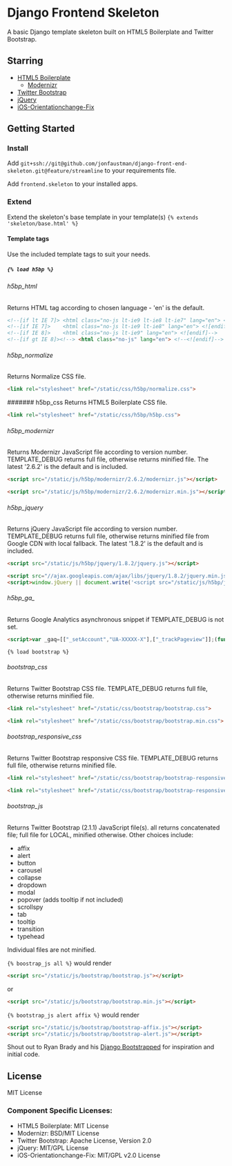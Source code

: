 # Django Frontend Skeleton

A basic Django template skeleton built on HTML5 Boilerplate and Twitter Bootstrap.

## Starring
* [HTML5 Boilerplate](https://github.com/h5bp/html5-boilerplate)
    * [Modernizr](https://github.com/Modernizr/Modernizr)
* [Twitter Bootstrap](https://github.com/twitter/bootstrap)
* [jQuery](https://github.com/jquery/jquery)
* [iOS-Orientationchange-Fix](https://github.com/scottjehl/iOS-Orientationchange-Fix)

## Getting Started

### Install
Add `git+ssh://git@github.com/jonfaustman/django-front-end-skeleton.git@feature/streamline` to your requirements file.

Add `frontend.skeleton` to your installed apps.

### Extend
Extend the skeleton's base template in your template(s) `{% extends 'skeleton/base.html' %}`

#### Template tags
Use the included template tags to suit your needs.

##### `{% load h5bp %}`

###### h5bp_html
Returns HTML tag according to chosen language - 'en' is the default.

``` HTML
<!--[if lt IE 7]> <html class="no-js lt-ie9 lt-ie8 lt-ie7" lang="en"> <![endif]-->
<!--[if IE 7]>    <html class="no-js lt-ie9 lt-ie8" lang="en"> <![endif]-->
<!--[if IE 8]>    <html class="no-js lt-ie9" lang="en"> <![endif]-->
<!--[if gt IE 8]><!--> <html class="no-js" lang="en"> <!--<![endif]-->
```

###### h5bp_normalize
Returns Normalize CSS file.

``` HTML
<link rel="stylesheet" href="/static/css/h5bp/normalize.css">
```

####### h5bp_css 
Returns HTML5 Boilerplate CSS file.

``` HTML
<link rel="stylesheet" href="/static/css/h5bp/h5bp.css">
```

###### h5bp_modernizr 
Returns Modernizr JavaScript file according to version number. TEMPLATE_DEBUG returns full file, otherwise returns minified file. The latest '2.6.2' is the default and is included.

``` HTML
<script src="/static/js/h5bp/modernizr/2.6.2/modernizr.js"></script>
```

``` HTML
<script src="/static/js/h5bp/modernizr/2.6.2/modernizr.min.js"></script>
```

###### h5bp_jquery
Returns jQuery JavaScript file according to version number. TEMPLATE_DEBUG returns full file, otherwise returns minified file from Google CDN with local fallback. The latest '1.8.2' is the default and is included.

``` HTML
<script src="/static/js/h5bp/jquery/1.8.2/jquery.js"></script>
```

``` HTML
<script src="//ajax.googleapis.com/ajax/libs/jquery/1.8.2/jquery.min.js"></script>
<script>window.jQuery || document.write('<script src="/static/js/h5bp/jquery/1.8.2/jquery.min.js"><\/script>')</script>
```

###### h5bp_ga_
Returns Google Analytics asynchronous snippet if TEMPLATE_DEBUG is not set.

``` HTML
<script>var _gaq=[["_setAccount","UA-XXXXX-X"],["_trackPageview"]];(function(d,t){var g=d.createElement(t),s=d.getElementsByTagName(t)[0];g.src=("https:"==location.protocol?"//ssl":"//www")+".google-analytics.com/ga.js";s.parentNode.insertBefore(g,s)}(document,"script"));</script>
```

`{% load bootstrap %}`

###### bootstrap_css
Returns Twitter Bootstrap CSS file. TEMPLATE_DEBUG returns full file, otherwise returns minified file.

``` HTML
<link rel="stylesheet" href="/static/css/bootstrap/bootstrap.css">
```

``` HTML
<link rel="stylesheet" href="/static/css/bootstrap/bootstrap.min.css">
```

###### bootstrap_responsive_css
Returns Twitter Bootstrap responsive CSS file. TEMPLATE_DEBUG returns full file, otherwise returns minified file.
``` HTML
<link rel="stylesheet" href="/static/css/bootstrap/bootstrap-responsive.css">
```

``` HTML
<link rel="stylesheet" href="/static/css/bootstrap/bootstrap-responsive.min.css">
```

###### bootstrap_js
Returns Twitter Bootstrap (2.1.1) JavaScript file(s). all returns concatenated file; full file for LOCAL, minified otherwise. Other choices include:
* affix
* alert
* button
* carousel
* collapse
* dropdown
* modal
* popover (adds tooltip if not included)
* scrollspy
* tab
* tooltip
* transition
* typehead

Individual files are not minified.

`{% boostrap_js all %}` would render
``` HTML
<script src="/static/js/bootstrap/bootstrap.js"></script>
```
or

``` HTML
<script src="/static/js/bootstrap/bootstrap.min.js"></script>
```

`{% bootstrap_js alert affix %}` would render
``` HTML
<script src="/static/js/bootstrap/bootstrap-affix.js"></script>
<script src="/static/js/bootstrap/bootstrap-alert.js"></script>
```

Shout out to Ryan Brady and his [Django Bootstrapped](https://github.com/rbrady/django-bootstrapped) for inspiration and initial code.

## License
MIT License

### Component Specific Licenses:
* HTML5 Boilerplate: MIT License
* Modernizr: BSD/MIT License
* Twitter Bootstrap: Apache License, Version 2.0
* jQuery: MIT/GPL License
* iOS-Orientationchange-Fix: MIT/GPL v2.0 License